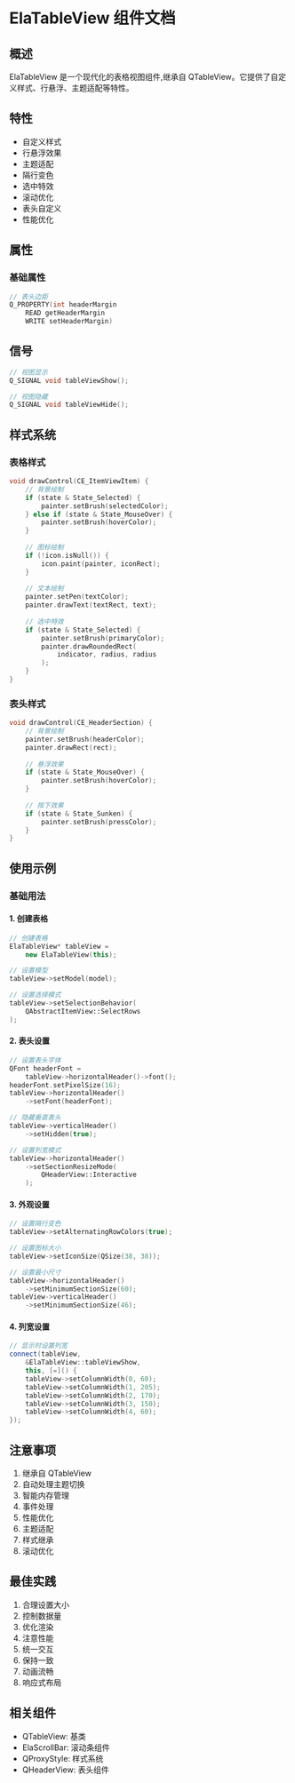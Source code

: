 # ElaTableView 组件文档

## 概述
ElaTableView 是一个现代化的表格视图组件,继承自 QTableView。它提供了自定义样式、行悬浮、主题适配等特性。

## 特性
- 自定义样式
- 行悬浮效果
- 主题适配
- 隔行变色
- 选中特效
- 滚动优化
- 表头自定义
- 性能优化

## 属性

### 基础属性
```cpp
// 表头边距
Q_PROPERTY(int headerMargin 
    READ getHeaderMargin 
    WRITE setHeaderMargin)
```

## 信号
```cpp
// 视图显示
Q_SIGNAL void tableViewShow();

// 视图隐藏
Q_SIGNAL void tableViewHide();
```

## 样式系统

### 表格样式
```cpp
void drawControl(CE_ItemViewItem) {
    // 背景绘制
    if (state & State_Selected) {
        painter.setBrush(selectedColor);
    } else if (state & State_MouseOver) {
        painter.setBrush(hoverColor);
    }
    
    // 图标绘制
    if (!icon.isNull()) {
        icon.paint(painter, iconRect);
    }
    
    // 文本绘制
    painter.setPen(textColor);
    painter.drawText(textRect, text);
    
    // 选中特效
    if (state & State_Selected) {
        painter.setBrush(primaryColor);
        painter.drawRoundedRect(
            indicator, radius, radius
        );
    }
}
```

### 表头样式
```cpp
void drawControl(CE_HeaderSection) {
    // 背景绘制
    painter.setBrush(headerColor);
    painter.drawRect(rect);
    
    // 悬浮效果
    if (state & State_MouseOver) {
        painter.setBrush(hoverColor);
    }
    
    // 按下效果
    if (state & State_Sunken) {
        painter.setBrush(pressColor);
    }
}
```

## 使用示例

### 基础用法

#### 1. 创建表格
```cpp
// 创建表格
ElaTableView* tableView = 
    new ElaTableView(this);

// 设置模型
tableView->setModel(model);

// 设置选择模式
tableView->setSelectionBehavior(
    QAbstractItemView::SelectRows
);
```

#### 2. 表头设置
```cpp
// 设置表头字体
QFont headerFont = 
    tableView->horizontalHeader()->font();
headerFont.setPixelSize(16);
tableView->horizontalHeader()
    ->setFont(headerFont);

// 隐藏垂直表头
tableView->verticalHeader()
    ->setHidden(true);

// 设置列宽模式
tableView->horizontalHeader()
    ->setSectionResizeMode(
        QHeaderView::Interactive
    );
```

#### 3. 外观设置
```cpp
// 设置隔行变色
tableView->setAlternatingRowColors(true);

// 设置图标大小
tableView->setIconSize(QSize(38, 38));

// 设置最小尺寸
tableView->horizontalHeader()
    ->setMinimumSectionSize(60);
tableView->verticalHeader()
    ->setMinimumSectionSize(46);
```

#### 4. 列宽设置
```cpp
// 显示时设置列宽
connect(tableView, 
    &ElaTableView::tableViewShow,
    this, [=]() {
    tableView->setColumnWidth(0, 60);
    tableView->setColumnWidth(1, 205);
    tableView->setColumnWidth(2, 170);
    tableView->setColumnWidth(3, 150);
    tableView->setColumnWidth(4, 60);
});
```

## 注意事项
1. 继承自 QTableView
2. 自动处理主题切换
3. 智能内存管理
4. 事件处理
5. 性能优化
6. 主题适配
7. 样式继承
8. 滚动优化

## 最佳实践
1. 合理设置大小
2. 控制数据量
3. 优化渲染
4. 注意性能
5. 统一交互
6. 保持一致
7. 动画流畅
8. 响应式布局

## 相关组件
- QTableView: 基类
- ElaScrollBar: 滚动条组件
- QProxyStyle: 样式系统
- QHeaderView: 表头组件
